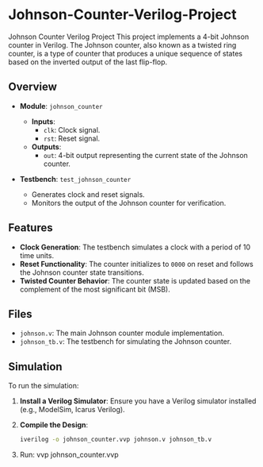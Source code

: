 # Johnson-Counter-Verilog-Project
Johnson Counter Verilog Project
This project implements a 4-bit Johnson counter in Verilog. The Johnson counter, also known as a twisted ring counter, is a type of counter that produces a unique sequence of states based on the inverted output of the last flip-flop.

## Overview

- **Module**: `johnson_counter`
  - **Inputs**:
    - `clk`: Clock signal.
    - `rst`: Reset signal.
  - **Outputs**:
    - `out`: 4-bit output representing the current state of the Johnson counter.

- **Testbench**: `test_johnson_counter`
  - Generates clock and reset signals.
  - Monitors the output of the Johnson counter for verification.

## Features

- **Clock Generation**: The testbench simulates a clock with a period of 10 time units.
- **Reset Functionality**: The counter initializes to `0000` on reset and follows the Johnson counter state transitions.
- **Twisted Counter Behavior**: The counter state is updated based on the complement of the most significant bit (MSB).

## Files

- `johnson.v`: The main Johnson counter module implementation.
- `johnson_tb.v`: The testbench for simulating the Johnson counter.

## Simulation

To run the simulation:

1. **Install a Verilog Simulator**: Ensure you have a Verilog simulator installed (e.g., ModelSim, Icarus Verilog).
  
2. **Compile the Design**:
   ```bash
   iverilog -o johnson_counter.vvp johnson.v johnson_tb.v
3. Run: vvp johnson_counter.vvp
